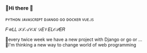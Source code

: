 ### 👋Hi there 👋

ᴘʏᴛʜᴏɴ
ᴊᴀᴠᴀꜱᴄʀɪᴘᴛ
ᴅᴊᴀɴɢᴏ
ɢᴏ
ᴅᴏᴄᴋᴇʀ
ᴠᴜᴇ.ᴊꜱ

𝐹𝒰𝐿𝐿 𝒮𝒯𝒜𝒞𝒦 𝒟𝐸𝒱𝐸𝐿𝒪𝒫𝐸𝑅

🌃every twice week we have a new project with Django or go or ...
<br>
🤔I'm thinking a new way to change world of web programming
